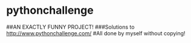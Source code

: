 # pythonchallenge
##AN EXACTLY FUNNY PROJECT!
###Solutions to http://www.pythonchallenge.com/
#All done by myself without copying!
